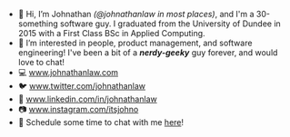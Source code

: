 - 👋 Hi, I’m Johnathan _(@johnathanlaw in most places)_, and I'm a 30-something software guy. I graduated from the University of Dundee in 2015 with a First Class BSc in Applied Computing.
- 👀 I’m interested in people, product management, and software engineering! I've been a bit of a **_nerdy-geeky_** guy forever, and would love to chat!
- 💻 www.johnathanlaw.com
- 🐦 www.twitter.com/johnathanlaw
- 💼 www.linkedin.com/in/johnathanlaw
- 📷 www.instagram.com/itsjohno
- 📅 Schedule some time to chat with me [here](https://calendar.app.google/bCAJ91dm6qrmrFPw8)!
<!---
johnathanlaw/johnathanlaw is a ✨ special ✨ repository because its `README.md` (this file) appears on your GitHub profile.
You can click the Preview link to take a look at your changes.
--->
